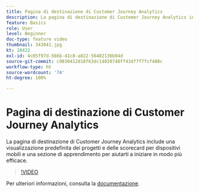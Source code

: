 ```yaml
---
title: Pagina di destinazione di Customer Journey Analytics
description: La pagina di destinazione di Customer Journey Analytics include una visualizzazione predefinita dei progetti e delle scorecard per dispositivi mobili e una sezione di apprendimento per aiutarti a iniziare in modo più efficace.
feature: Basics
role: User
level: Beginner
doc-type: feature video
thumbnail: 343041.jpg
kt: 10422
exl-id: 4c05f97d-566b-41c8-a822-56482136b04d
source-git-commit: c9830412d18f63dc14020748ff43df7f7fcf408c
workflow-type: ht
source-wordcount: '74'
ht-degree: 100%

---
```


# Pagina di destinazione di Customer Journey Analytics

La pagina di destinazione di Customer Journey Analytics include una visualizzazione predefinita dei progetti e delle scorecard per dispositivi mobili e una sezione di apprendimento per aiutarti a iniziare in modo più efficace.

>[!VIDEO](https://video.tv.adobe.com/v/343041/?quality=12&learn=on)

Per ulteriori informazioni, consulta la [documentazione](https://experienceleague.adobe.com/docs/analytics-platform/using/cja-overview/landing.html?lang=it).
